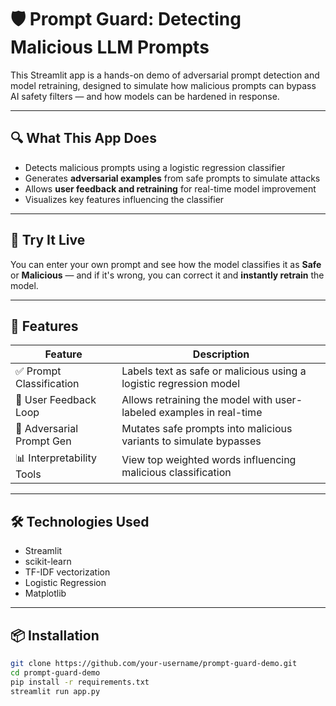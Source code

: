 # 🛡️ Prompt Guard: Detecting Malicious LLM Prompts

This Streamlit app is a hands-on demo of adversarial prompt detection and model retraining, designed to simulate how malicious prompts can bypass AI safety filters — and how models can be hardened in response.

---

## 🔍 What This App Does

- Detects malicious prompts using a logistic regression classifier
- Generates **adversarial examples** from safe prompts to simulate attacks
- Allows **user feedback and retraining** for real-time model improvement
- Visualizes key features influencing the classifier

---

## 🚀 Try It Live

You can enter your own prompt and see how the model classifies it as **Safe** or **Malicious** — and if it's wrong, you can correct it and **instantly retrain** the model.

---

## 🧠 Features

| Feature                        | Description                                                              |
|-------------------------------|--------------------------------------------------------------------------|
| ✅ Prompt Classification       | Labels text as safe or malicious using a logistic regression model       |
| 🔁 User Feedback Loop         | Allows retraining the model with user-labeled examples in real-time      |
| 🧬 Adversarial Prompt Gen     | Mutates safe prompts into malicious variants to simulate bypasses        |
| 📊 Interpretability Tools     | View top weighted words influencing malicious classification              |

---

## 🛠️ Technologies Used

- Streamlit
- scikit-learn
- TF-IDF vectorization
- Logistic Regression
- Matplotlib

---

## 📦 Installation

```bash
git clone https://github.com/your-username/prompt-guard-demo.git
cd prompt-guard-demo
pip install -r requirements.txt
streamlit run app.py

